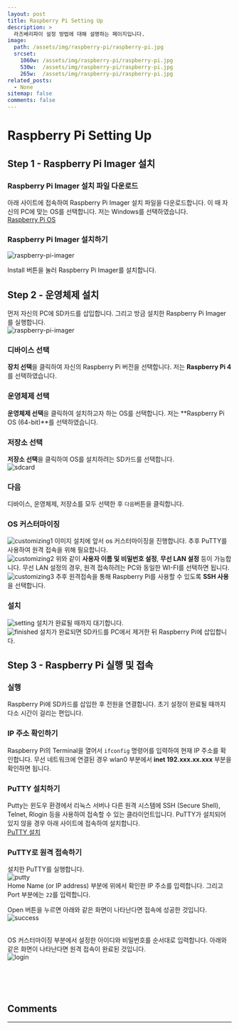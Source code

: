 ```yaml
---
layout: post
title: Raspberry Pi Setting Up
description: >
  라즈베리파이 설정 방법에 대해 설명하는 페이지입니다.
image: 
  path: /assets/img/raspberry-pi/raspberry-pi.jpg
  srcset:
    1060w: /assets/img/raspberry-pi/raspberry-pi.jpg
    530w:  /assets/img/raspberry-pi/raspberry-pi.jpg
    265w:  /assets/img/raspberry-pi/raspberry-pi.jpg
related_posts:
  - None
sitemap: false
comments: false
---
```


# Raspberry Pi Setting Up

## Step 1 - Raspberry Pi Imager 설치
### Raspberry Pi Imager 설치 파일 다운로드
아래 사이트에 접속하여 Raspberry Pi Imager 설치 파일을 다운로드합니다.
이 때 자신의 PC에 맞는 OS를 선택합니다. 저는 Windows를 선택하였습니다.    
<a href="https://www.raspberrypi.com/software/" target="_blank">Raspberry Pi OS</a>   

### Raspberry Pi Imager 설치하기
<img src="/assets/img/raspberry-pi/raspberry-pi-imager.png" alt="raspberry-pi-imager" />

Install 버튼을 눌러 Raspberry Pi Imager를 설치합니다.

## Step 2 - 운영체제 설치

먼저 자신의 PC에 SD카드를 삽입합니다. 그리고 방금 설치한 Raspberry Pi Imager를 실행합니다.   
<img src="/assets/img/raspberry-pi/imager.png" alt="raspberry-pi-imager" />

### 디바이스 선택
**장치 선택**을 클릭하여 자신의 Raspberry Pi 버전을 선택합니다. 저는 **Raspberry Pi 4**를 선택하였습니다. 

### 운영체제 선택
**운영체제 선택**을 클릭하여 설치하고자 하는 OS를 선택합니다. 저는 **Raspberry Pi OS (64-bit)**를 선택하였습니다.

### 저장소 선택
**저장소 선택**을 클릭하여 OS를 설치하려는 SD카드를 선택합니다.   
<img src="/assets/img/raspberry-pi/sdcard.png" alt="sdcard" />

### 다음
디바이스, 운영체제, 저장소를 모두 선택한 후 `다음`버튼을 클릭합니다.

### OS 커스터마이징
<img src="/assets/img/raspberry-pi/customizing1.png" alt="customizing1" />   
이미지 설치에 앞서 os 커스터마이징을 진행합니다. 추후 PuTTY를 사용하여 원격 접속을 위해 필요합니다.

<br />
<img src="/assets/img/raspberry-pi/customizing2.png" alt="customizing2" />   
위와 같이 <b>사용자 이름 및 비밀번호 설정</b>, <b>무선 LAN 설정</b> 등이 가능합니다. 무선 LAN 설정의 경우, 원격 접속하려는 PC와 동일한 WI-FI를 선택하면 됩니다.

<br />
<img src="/assets/img/raspberry-pi/customizing3.png" alt="customizing3" />    
추후 원격접속을 통해 Raspberry Pi를 사용할 수 있도록 <b>SSH 사용</b>을 선택합니다.

### 설치
<img src="/assets/img/raspberry-pi/setting.png" alt="setting" />    
설치가 완료될 때까지 대기합니다.

<br />
<img src="/assets/img/raspberry-pi/finished.png" alt="finished" />    
설치가 완료되면 SD카드를 PC에서 제거한 뒤 Raspberry Pi에 삽입합니다.

## Step 3 - Raspberry Pi 실행 및 접속
### 실행
Raspberry Pi에 SD카드를 삽입한 후 전원을 연결합니다. 초기 설정이 완료될 때까지 다소 시간이 걸리는 편입니다.

### IP 주소 확인하기
Raspberry Pi의 Terminal을 열어서 `ifconfig` 명령어를 입력하여 현재 IP 주소를 확인합니다. 무선 네트워크에 연결된 경우 wlan0 부분에서 <b>inet 192.xxx.xx.xxx</b> 부분을 확인하면 됩니다.

### PuTTY 설치하기
Putty는 윈도우 환경에서 리눅스 서버나 다른 원격 시스템에 SSH (Secure Shell), Telnet, Rlogin 등을 사용하여 접속할 수 있는 클라이언트입니다. PuTTY가 설치되어 있지 않을 경우 아래 사이트에 접속하여 설치합니다.   
<a href="https://www.putty.org/" target="_blank">PuTTY 설치</a>

### PuTTY로 원격 접속하기
설치한 PuTTY를 실행합니다.    
<img src="/assets/img/raspberry-pi/putty.png" alt="putty" />   
Home Name (or IP address) 부분에 위에서 확인한 IP 주소를 입력합니다. 그리고 Port 부분에는 `22`를 입력합니다.


Open 버튼을 누르면 아래와 같은 화면이 나타난다면 접속에 성공한 것입니다.    
<img src="/assets/img/raspberry-pi/success.png" alt="success" />    
<br />

OS 커스터마이징 부분에서 설정한 아이디와 비밀번호를 순서대로 입력합니다.
아래와 같은 화면이 나타난다면 원격 접속이 완료된 것입니다.    
<img src="/assets/img/raspberry-pi/login.png" alt="login" />


<br />
<br />
<br />

## Comments
<hr />
<script
  src="https://utteranc.es/client.js"
  repo="HyunJinNo/HyunJinNo.github.io"
  issue-term="pathname"
  theme="github-light"
  crossorigin="anonymous"
  async
></script>